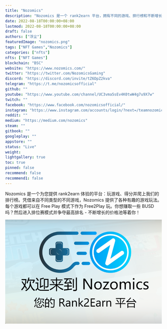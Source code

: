 ```yaml
---
title: "Nozomics"
description: "Nozomics 是一个 rank2earn 平台，拥有不同的游戏、排行榜和不断增长的价格池。"
date: 2022-08-18T00:00:00+08:00
lastmod: 2022-08-18T00:00:00+08:00
draft: false
authors: ["浮尘"]
featuredImage: "nozomics.png"
tags: ["NFT Games","Nozomics"]
categories: ["nfts"]
nfts: ["NFT Games"]
blockchain: "BSC"
website: "https://www.nozomics.com/"
twitter: "https://twitter.com/NozomicsGaming"
discord: "https://discord.com/invite/tZ6DpZ2kva"
telegram: "https://t.me/nozomicsofficial"
github: ""
youtube: "https://www.youtube.com/channel/UC3vma5sEv4K0twW4g7u9X7w"
twitch: ""
facebook: "https://www.facebook.com/nozomicsofficial/"
instagram: "https://www.instagram.com/accounts/login/?next=/teamnozomics/"
reddit: ""
medium: "https://medium.com/nozomics"
steam: ""
gitbook: ""
googleplay: ""
appstore: ""
status: "Live"
weight: 
lightgallery: true
toc: true
pinned: false
recommend: false
recommend1: false
---
```

Nozomics 是一个为您提供 rank2earn 体验的平台：玩游戏、得分并爬上我们的排行榜。凭借来自不同类型的不同游戏，Nozomics 提供了各种有趣的游戏玩法。每个游戏都可以在 Free Play 模式下作为 Free2Play 玩。你想赚取一些 BUSD 吗？然后进入排位赛模式并争夺最高排名 - 不断增长的价格池等着你！

![1](146841351335.png)